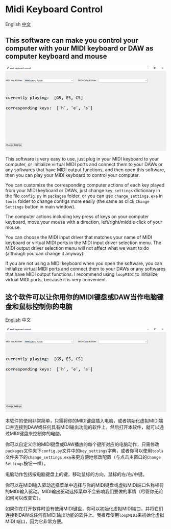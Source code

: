 # Midi Keyboard Control

English [中文](#这个软件可以让你用你的MIDI键盘或DAW控制你的电脑)

## This software can make you control your computer with your MIDI keyboard or DAW as computer keyboard and mouse

![image](https://github.com/Rainbow-Dreamer/midi-keyboard-control/blob/master/previews/1.jpg?raw=true)

This software is very easy to use, just plug in your MIDI keyboard to your computer, or initialize virtual MIDI ports and connect them to your DAWs or any softwares that have MIDI output functions, and then open this software, then you can play your MIDI keyboard to control your computer.

You can customize the corresponding computer actions of each key played from your MIDI keyboard or DAWs, just change `key_settings` dictionary in the file `config.py` in `packages` folder, or you can use `change_settings.exe` in `tools` folder to change configs more easily (the same as click `Change Settings` button in main window).

The computer actions including key press of keys on your computer keyboard, move your mouse with a direction, left/right/middle click of your mouse.

You can choose the MIDI input driver that matches your name of MIDI keyboard or virtual MIDI ports in the MIDI input driver selection menu. The MIDI output driver selection menu will not affect what we want to do (although you can change it anyway).

If you are not using a MIDI keyboard when you open the software, you can initialize virtual MIDI ports and connect them to your DAWs or any softwares that have MIDI output functions. I recommend using `loopMIDI` to initialize virtual MIDI ports, because it is very convenient.

## 这个软件可以让你用你的MIDI键盘或DAW当作电脑键盘和鼠标控制你的电脑

[English](#Midi-Keyboard-Control) 中文

![image](https://github.com/Rainbow-Dreamer/midi-keyboard-control/blob/master/previews/1.jpg?raw=true)

本软件的使用非常简单，只需将你的MIDI键盘插入电脑，或者初始化虚拟MIDI端口并连接到DAW或任何具有MIDI输出功能的软件上，然后打开本软件，就可以通过MIDI键盘来控制你的电脑。

你可以自定义你的MIDI键盘或DAW播放的每个键所对应的电脑动作，只需修改`packages`文件夹下`config.py`文件中的`key_settings`字典，或者你可以使用`tools`文件夹下的`change_settings.exe`来更方便地修改配置（与点击主窗口的`Change Settings`按钮一样）。

电脑动作包括按电脑键盘上的键，移动鼠标的方向，鼠标的左/右/中键。

你可以在MIDI输入驱动选择菜单中选择与你的MIDI键盘或虚拟MIDI端口名称相符的MIDI输入驱动。MIDI输出驱动选择菜单不会影响我们要做的事情（尽管你无论如何可以改变它）。

如果你在打开软件时没有使用MIDI键盘，你可以初始化虚拟MIDI端口，并将它们连接到DAW或任何有MIDI输出功能的软件上。我推荐使用`loopMIDI`来初始化虚拟 MIDI 端口，因为它非常方便。
